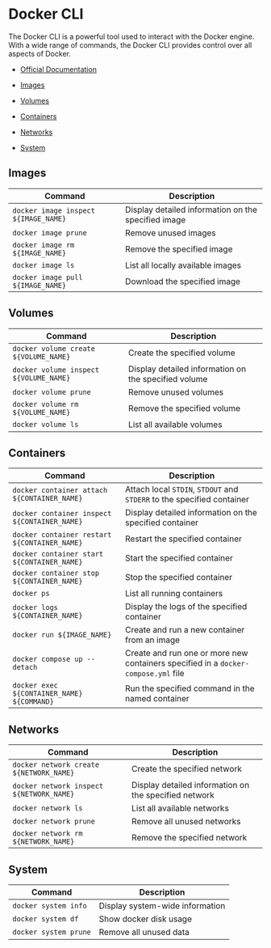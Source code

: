 # Docker CLI

The Docker CLI is a powerful tool used to interact with the Docker engine.  
With a wide range of commands, the Docker CLI provides control over all aspects of Docker.

- [Official Documentation](https://docs.docker.com/reference/cli/docker/)

- [Images](#images)
- [Volumes](#volumes)
- [Containers](#containers)
- [Networks](#networks)
- [System](#system)

## Images

| Command                              | Description                                         |
| ------------------------------------ | --------------------------------------------------- |
| `docker image inspect ${IMAGE_NAME}` | Display detailed information on the specified image |
| `docker image prune`                 | Remove unused images                                |
| `docker image rm ${IMAGE_NAME}`      | Remove the specified image                          |
| `docker image ls`                    | List all locally available images                   |
| `docker image pull ${IMAGE_NAME}`    | Download the specified image                        |

## Volumes

| Command                                | Description                                          |
| -------------------------------------- | ---------------------------------------------------- |
| `docker volume create ${VOLUME_NAME}`  | Create the specified volume                          |
| `docker volume inspect ${VOLUME_NAME}` | Display detailed information on the specified volume |
| `docker volume prune`                  | Remove unused volumes                                |
| `docker volume rm ${VOLUME_NAME}`      | Remove the specified volume                          |
| `docker volume ls`                     | List all available volumes                           |

## Containers

| Command                                      | Description                                                                        |
| -------------------------------------------- | ---------------------------------------------------------------------------------- |
| `docker container attach ${CONTAINER_NAME}`  | Attach local `STDIN`, `STDOUT` and `STDERR` to the specified container             |
| `docker container inspect ${CONTAINER_NAME}` | Display detailed information on the specified container                            |
| `docker container restart ${CONTAINER_NAME}` | Restart the specified container                                                    |
| `docker container start ${CONTAINER_NAME}`   | Start the specified container                                                      |
| `docker container stop ${CONTAINER_NAME}`    | Stop the specified container                                                       |
| `docker ps`                                  | List all running containers                                                        |
| `docker logs ${CONTAINER_NAME}`              | Display the logs of the specified container                                        |
| `docker run ${IMAGE_NAME}`                   | Create and run a new container from an image                                       |
| `docker compose up --detach`                 | Create and run one or more new containers specified in a `docker-compose.yml` file |
| `docker exec ${CONTAINER_NAME} ${COMMAND}`   | Run the specified command in the named container                                   |

## Networks

| Command                                  | Description                                           |
| ---------------------------------------- | ----------------------------------------------------- |
| `docker network create ${NETWORK_NAME}`  | Create the specified network                          |
| `docker network inspect ${NETWORK_NAME}` | Display detailed information on the specified network |
| `docker network ls`                      | List all available networks                           |
| `docker network prune`                   | Remove all unused networks                            |
| `docker network rm ${NETWORK_NAME}`      | Remove the specified network                          |

## System

| Command               | Description                     |
| --------------------- | ------------------------------- |
| `docker system info`  | Display system-wide information |
| `docker system df`    | Show docker disk usage          |
| `docker system prune` | Remove all unused data          |
